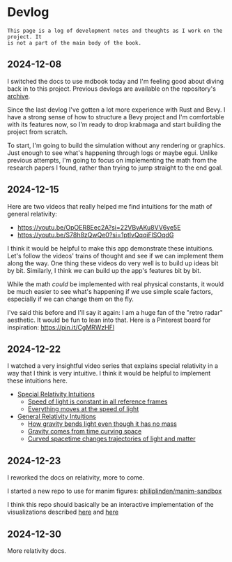 # Devlog

```admonish warning
This page is a log of development notes and thoughts as I work on the project. It
is not a part of the main body of the book.
```

## 2024-12-08

I switched the docs to use mdbook today and I'm feeling good about diving back
in to this project. Previous devlogs are available on the repository's
[archive](https://github.com/philiplinden/spacetime/tree/main/archive/devlog).

Since the last devlog I've gotten a lot more experience with Rust and Bevy. I
have a strong sense of how to structure a Bevy project and I'm comfortable with
its features now, so I'm ready to drop krabmaga and start building the project
from scratch.

To start, I'm going to build the simulation without any rendering or graphics.
Just enough to see what's happening through logs or maybe egui. Unlike previous
attempts, I'm going to focus on implementing the math from the research papers I
found, rather than trying to jump straight to the end goal.

## 2024-12-15

Here are two videos that really helped me find intuitions for the math of
general relativity:

- https://youtu.be/OpOER8Eec2A?si=22VBvAKu8VV6ye5E
- https://youtu.be/S78h8zQwQe0?si=1ptIvQqqiFlSOqdG

I think it would be helpful to make this app demonstrate these intuitions. Let's
follow the videos' trains of thought and see if we can implement them along the
way. One thing these videos do very well is to build up ideas bit by bit.
Similarly, I think we can build up the app's features bit by bit.

While the math _could_ be implemented with real physical constants, it would be
much easier to see what's happening if we use simple scale factors, especially
if we can change them on the fly.

I've said this before and I'll say it again: I am a huge fan of the "retro
radar" aesthetic. It would be fun to lean into that. Here is a Pinterest board
for inspiration: https://pin.it/CgMRWzHFl

## 2024-12-22

I watched a very insightful video series that explains special relativity in a
way that I think is very intuitive. I think it would be helpful to implement
these intuitions here.

- [Special Relativity Intuitions](https://www.youtube.com/playlist?list=PLawLaqps30oBmdbw_D-AI1RQUoCO7Wr1K)
  - [Speed of light is constant in all reference frames](https://youtu.be/hi57CA3GZy4?si=MbhF4UMP-ILTdM9f)
  - [Everything moves at the speed of light](https://youtu.be/TJmgKdc7H34?si=CBHYgsgn1oh3ilZj)
- [General Relativity Intuitions](https://www.youtube.com/playlist?list=PLawLaqps30oAcpVd4r-wj8hGodzpPRYTT)
  - [How gravity bends light even though it has no mass](https://youtu.be/05jFhuRs-w0)
  - [Gravity comes from time curving space](https://youtu.be/OpOER8Eec2A)
  - [Curved spacetime changes trajectories of light and matter](https://www.youtube.com/watch?v=S78h8zQwQe0)

## 2024-12-23

I reworked the docs on relativity, more to come.

I started a new repo to use for manim figures:
[philiplinden/manim-sandbox](https://github.com/philiplinden/manim-sandbox)

I think this repo should basically be an interactive implementation of the
visualizations described
[here](https://youtu.be/wrwgIjBUYVc?si=aY4raU4TI56Kl7XV) and
[here](https://youtu.be/YNqTamaKMC8?si=jMuLrQSQaqbRfsB8)

## 2024-12-30

More relativity docs.
